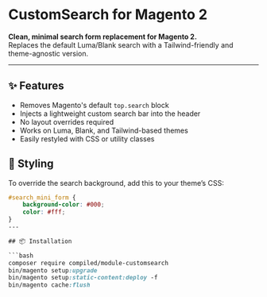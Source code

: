 # CustomSearch for Magento 2

**Clean, minimal search form replacement for Magento 2.**  
Replaces the default Luma/Blank search with a Tailwind-friendly and theme-agnostic version.

---

## ✨ Features

- Removes Magento's default `top.search` block
- Injects a lightweight custom search bar into the header
- No layout overrides required
- Works on Luma, Blank, and Tailwind-based themes
- Easily restyled with CSS or utility classes

## 🎨 Styling

To override the search background, add this to your theme’s CSS:

```css
#search_mini_form {
	background-color: #000;
	color: #fff;
}
---

## 📦 Installation

```bash
composer require compiled/module-customsearch
bin/magento setup:upgrade
bin/magento setup:static-content:deploy -f
bin/magento cache:flush